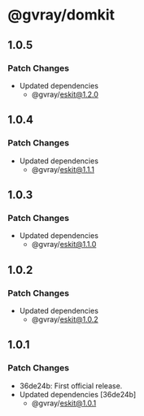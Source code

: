 # @gvray/domkit

## 1.0.5

### Patch Changes

- Updated dependencies
  - @gvray/eskit@1.2.0

## 1.0.4

### Patch Changes

- Updated dependencies
  - @gvray/eskit@1.1.1

## 1.0.3

### Patch Changes

- Updated dependencies
  - @gvray/eskit@1.1.0

## 1.0.2

### Patch Changes

- Updated dependencies
  - @gvray/eskit@1.0.2

## 1.0.1

### Patch Changes

- 36de24b: First official release.
- Updated dependencies [36de24b]
  - @gvray/eskit@1.0.1
